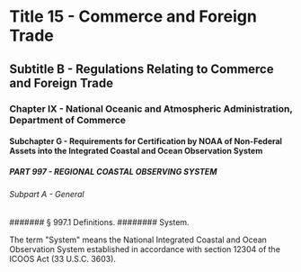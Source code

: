 
# Title 15 - Commerce and Foreign Trade
## Subtitle B - Regulations Relating to Commerce and Foreign Trade
### Chapter IX - National Oceanic and Atmospheric Administration, Department of Commerce
#### Subchapter G - Requirements for Certification by NOAA of Non-Federal Assets into the Integrated Coastal and Ocean Observation System
##### PART 997 - REGIONAL COASTAL OBSERVING SYSTEM
###### Subpart A - General
####### § 997.1 Definitions.
######## System.

The term "System" means the National Integrated Coastal and Ocean Observation System established in accordance with section 12304 of the ICOOS Act (33 U.S.C. 3603).
